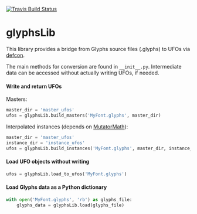 [![Travis Build Status](https://travis-ci.org/googlei18n/glyphsLib.svg)](https://travis-ci.org/googlei18n/glyphsLib)

# glyphsLib

This library provides a bridge from Glyphs source files (.glyphs) to UFOs via
[defcon](https://github.com/typesupply/defcon/tree/ufo3).

The main methods for conversion are found in `__init__.py`. Intermediate data
can be accessed without actually writing UFOs, if needed.

#### Write and return UFOs

Masters:

```python
master_dir = 'master_ufos'
ufos = glyphsLib.build_masters('MyFont.glyphs', master_dir)
```

Interpolated instances (depends on
[MutatorMath](https://github.com/LettError/mutatorMath)):

```python
master_dir = 'master_ufos'
instance_dir = 'instance_ufos'
ufos = glyphsLib.build_instances('MyFont.glyphs', master_dir, instance_dir)
```

#### Load UFO objects without writing

```python
ufos = glyphsLib.load_to_ufos('MyFont.glyphs')
```

#### Load Glyphs data as a Python dictionary

```python
with open('MyFont.glyphs', 'rb') as glyphs_file:
    glyphs_data = glyphsLib.load(glyphs_file)
```
